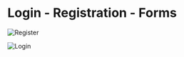 # Login - Registration - Forms


![Register](https://github.com/user-attachments/assets/a0ed72fe-cf1b-40d5-99e1-40dc2939739b)

![Login](https://github.com/user-attachments/assets/c3b9d0b0-31c1-421e-b9f7-8061f22beede)

